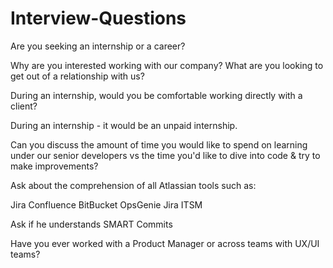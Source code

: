 # Interview-Questions
Are you seeking an internship or a career?

Why are you interested working with our company? What are you looking to get out of a relationship with us?

During an internship, would you be comfortable working directly with a client?

During an internship - it would be an unpaid internship.

Can you discuss the amount of time you would like to spend on learning under our senior developers vs the time you'd like to dive into code & try to make improvements?

Ask about the comprehension of all Atlassian tools such as:

Jira Confluence BitBucket OpsGenie Jira ITSM

Ask if he understands SMART Commits

Have you ever worked with a Product Manager or across teams with UX/UI teams?

